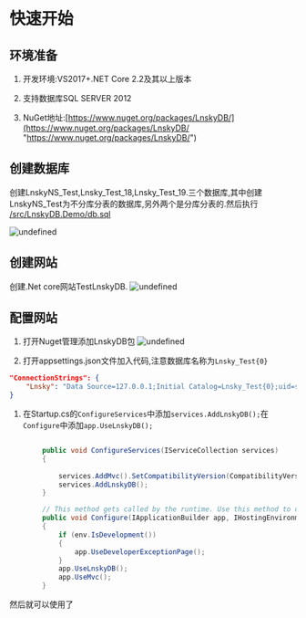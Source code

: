 # 快速开始

## 环境准备
1. 开发环境:VS2017+.NET Core 2.2及其以上版本

1. 支持数据库SQL SERVER 2012

1. NuGet地址:[https://www.nuget.org/packages/LnskyDB/](https://www.nuget.org/packages/LnskyDB/ "https://www.nuget.org/packages/LnskyDB/")

## 创建数据库
创建LnskyNS_Test,Lnsky_Test_18,Lnsky_Test_19.三个数据库,其中创建LnskyNS_Test为不分库分表的数据库,另外两个是分库分表的.然后执行 [/src/LnskyDB.Demo/db.sql](https://github.com/liningit/LnskyDB/blob/master/src/LnskyDB.Demo/db.sql "/src/LnskyDB.Demo/db.sql")

![undefined](images/db.png "undefined")

## 创建网站
创建.Net core网站TestLnskyDB.
![undefined](images/createWebsite.png "undefined")

## 配置网站
1. 打开Nuget管理添加LnskyDB包
![undefined](images/addNuGet.png "undefined")

1. 打开appsettings.json文件加入代码,注意数据库名称为`Lnsky_Test{0}`
```json
"ConnectionStrings": {
    "Lnsky": "Data Source=127.0.0.1;Initial Catalog=Lnsky_Test{0};uid=sa;pwd=123"
}
```
1. 在Startup.cs的`ConfigureServices`中添加`services.AddLnskyDB();`在`Configure`中添加`app.UseLnskyDB();`
```csharp

        public void ConfigureServices(IServiceCollection services)
        {
         
            services.AddMvc().SetCompatibilityVersion(CompatibilityVersion.Version_2_2);
            services.AddLnskyDB();
        }

        // This method gets called by the runtime. Use this method to configure the HTTP request pipeline.
        public void Configure(IApplicationBuilder app, IHostingEnvironment env)
        {
            if (env.IsDevelopment())
            {
                app.UseDeveloperExceptionPage();
            }
            app.UseLnskyDB();
            app.UseMvc();
        }   
```
然后就可以使用了